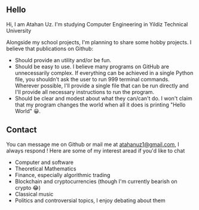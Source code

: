 ## Hello

Hi, I am Atahan Uz. I'm studying Computer Engineering in Yildiz Technical University

Alongside my school projects, I'm planning to share some hobby projects. I believe that publications on Github:
- Should provide an utility and/or be fun.
- Should be easy to use. I believe many programs on GitHub are unnecessarily complex. If everything can be achieved in a single Python file, you shouldn't ask the user to run 999 terminal commands. Wherever possible, I'll provide a single file that can be run directly and I'll provide all necessary instructions to run the program.
- Should be clear and modest about what they can/can't do. I won't claim that my program changes the world when all it does is printing "Hello World" 😀.


## Contact
You can message me on Github or mail me at atahanuz1@gmail.com, I always respond !
Here are some of my interest aread if you'd like to chat

- Computer and software
- Theoretical Mathematics 
- Finance, especially algorithmic trading
- Blockchain and cryptocurrencies (though I'm currently bearish on crypto 😂)
- Classical music
- Politics and controversial topics, I enjoy debating about them
  
